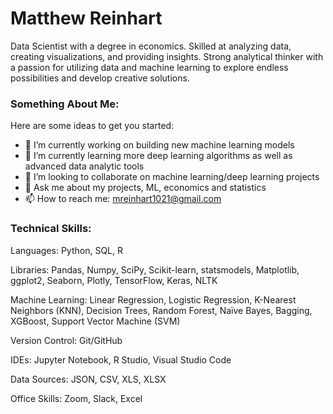 # Matthew Reinhart

Data Scientist with a degree in economics. Skilled at analyzing data, creating visualizations, and providing insights. Strong analytical thinker with a passion for utilizing data and machine learning to explore endless possibilities and develop creative solutions. 

### Something About Me:
Here are some ideas to get you started:

- 🔭 I’m currently working on building new machine learning models
- 🌱 I’m currently learning more deep learning algorithms as well as advanced data analytic tools
- 👯 I’m looking to collaborate on machine learning/deep learning projects
- 💬 Ask me about my projects, ML, economics and statistics
- 📫 How to reach me: mreinhart1021@gmail.com

### Technical Skills:

Languages: Python, SQL, R


Libraries: Pandas, Numpy, SciPy, Scikit-learn, statsmodels, Matplotlib, ggplot2, Seaborn, Plotly, TensorFlow, Keras, NLTK


Machine Learning: Linear Regression, Logistic Regression, K-Nearest Neighbors (KNN), Decision Trees, Random Forest, Naïve Bayes, Bagging, XGBoost, Support Vector Machine (SVM)


Version Control: Git/GitHub

IDEs: Jupyter Notebook, R Studio, Visual Studio Code

Data Sources: JSON, CSV, XLS, XLSX

Office Skills: Zoom, Slack, Excel
